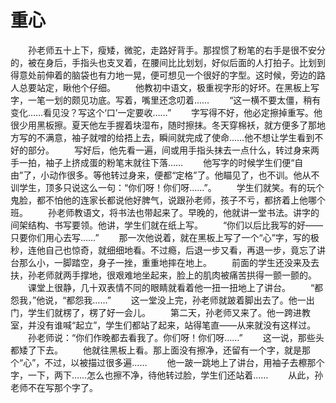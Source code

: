# 重心
　　孙老师五十上下，瘦矮，微驼，走路好背手。那捏惯了粉笔的右手是很不安分的，被在身后，手指头也支叉着，在腰间比比划划，好似后面的人打拍子。比划到得意处前伸着的脑袋也有力地一晃，便可想见一个很好的字型。这时候，旁边的路人总要站定，瞅他个仔细。 
　　他教初中语文，极重视字形的好坏。在黑板上写字，一笔一划的颇见功底。写着，嘴里还念叨着…… 
　　“这一横不要太僵，稍有变化……看见没？写这个‘口’一定要收……” 
　　字写得不好，他必定擦掉重写。他很少用黑板擦。夏天他左手握着块湿布，随时擦抹。冬天穿棉袄，就方便多了那地方写的不满意，袖子就噌的给捂上去，瞬间就完成了使命……他不想让学生看到不好的部分。 
　　写好后，他先看一遍，间或用手指头抹去一点什么，转过身来两手一拍，袖子上挤成蛋的粉笔末就往下落…… 
　　他写字的时候学生们便“自由”了，小动作很多。等他转过身来，便都“定格”了。他瞄见了，也不训。他从不训学生，顶多只说这么一句：“你们呀！你们呀……”。 
　　学生们就笑。有的玩个鬼脸，都不怕他的连家长都说他好脾气，说跟孙老师，孩子不亏，都挤着上他哪个班。 
　　孙老师教语文，将书法也带起来了。早晚的，他就讲一堂书法。讲字的间架结构、书写要领。他讲，学生们就在纸上写。 
　　“你们以后比我写的好——只要你们用心去写……” 
　　那一次他说着，就在黑板上写了一个“心”字，写的极秒，连他自己也惊奇，就细细地看。不过瘾，后退一步又看，再退一步，竟忘了讲台那么小，一脚踏空，身子一挫，重重地摔在地上。 
　　前面的学生还没来及去扶，孙老师就两手撑地，很艰难地坐起来，脸上的肌肉被痛苦拱得一颤一颤的。 
　　课堂上很静，几十双表情不同的眼睛就看着他一扭一扭地上了讲台。 
　　“都怨我，”他说，“都怨我……” 
　　这一堂没上完，孙老师就跛着脚出去了。他一出门，学生们就楞了，楞了好一会儿。 
　　第二天，孙老师又来了。他一跨进教室，并没有谁喊“起立”，学生们都站了起来，站得笔直——从来就没有这样过。 
　　孙老师说：“你们作晚都去看我了。你们呀！你们呀……” 
　　这一说，那些头都矮了下去。 
　　他就往黑板上看。那上面没有擦净，还留有一个字，就是那个“心”，不过，以被描过很多遍…… 
　　他一跛一跳地上了讲台，用袖子去檫那个字，一下，两下……怎么也擦不净，待他转过脸，学生们还站着…… 
　　从此，孙老师不在写那个字了。
 